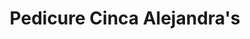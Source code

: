 ---
title: "Pedicure Cinca Alejandra's"
url: /cojutepeque/pedicure-cinca-alejandras/
shop: Kosmetik
---